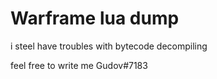 # Warframe lua dump
i steel have troubles with bytecode decompiling

feel free to write me Gudov#7183
